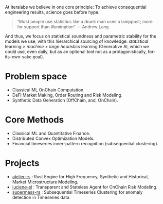 At Iteralabs we believe in one core principle: To achieve consequential engineering results, science goes before hype. 

> “Most people use statistics like a drunk man uses a lamppost; more for support than illumination”
  ― Andrew Lang

And thus, we focus on statistical soundness and parametric stability for the models we use, with this hierarchical sourcing of knowledge: *statistical* learning > *machine* > *large heuristics* learning (Generative AI, which we could use, even daily, but as an optional tool not as a protagonistically, for-its-own-sake goal).

# Problem space

- Classical ML OnChain Computation.
- DeFi Market Making, Order Routing and Risk Modeling.
- Synthetic Data Generation (OffChain, and, OnChain).

# Core Methods

- Classical ML and Quantitative Finance.
- Distributed Convex Optimization Models.
- Financial timeseries inner-pattern recognition (subsequential clustering).

# Projects

- [atelier-rs](https://github.com/iteralabs/atelier-rs) : Rust Engine for High Frequency, Synthetic and Historical, Market Microstructure Modeling.
- [luciene-sl](https://github.com/iteralabs/luciene-sl) : Transparent and Stateless Agent for OnChain Risk Modeling.
- [supermass-rs](https://github.com/iteralabs/supermass-rs) : Subsequential Timeseries Clustering for anomaly detection in Timeseries data.
